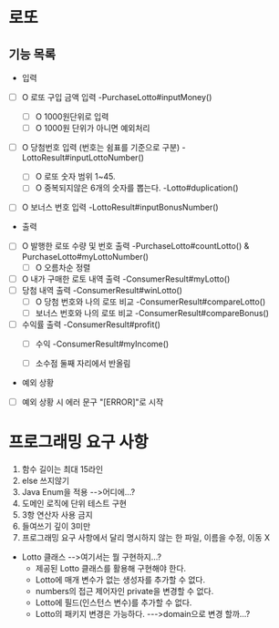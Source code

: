# 로또

## 기능 목록
- 입력
- [ ] O 로또 구입 금액 입력 -PurchaseLotto#inputMoney() 
  - [ ] O 1000원단위로 입력
  - [ ] O 1000원 단위가 아니면 예외처리
- [ ] O 당첨번호 입력 (번호는 쉼표를 기준으로 구분) -LottoResult#inputLottoNumber()
  - [ ] O 로또 숫자 범위 1~45.
  - [ ] O 중복되지않은 6개의 숫자를 뽑는다. -Lotto#duplication()
- [ ] O 보너스 번호 입력 -LottoResult#inputBonusNumber()


- 출력
- [ ] O 발행한 로또 수량 및 번호 출력 -PurchaseLotto#countLotto() & PurchaseLotto#myLottoNumber()
  - [ ] O 오름차순 정렬
- [ ] O 내가 구매한 로토 내역 출력 -ConsumerResult#myLotto()
- [ ] 당첨 내역 출력 -ConsumerResult#winLotto()
  - [ ] O 당첨 번호와 나의 로또 비교 -ConsumerResult#compareLotto()
  - [ ] 보너스 번호와 나의 로또 비교 -ConsumerResult#compareBonus()
- [ ] 수익률 출력 -ConsumerResult#profit()
  - [ ] 수익 -ConsumerResult#myIncome()
  - [ ] 소수점 둘째 자리에서 반올림


- 예외 상황
- [ ] 예외 상황 시 에러 문구 "[ERROR]"로 시작


# 프로그래밍 요구 사항
1. 함수 길이는 최대 15라인
2. else 쓰지않기
3. Java Enum을 적용 -->어디에...?
4. 도메인 로직에 단위 테스트 구현
5. 3항 연산자 사용 금지
6. 들여쓰기 깊이 3미만
7. 프로그래밍 요구 사항에서 달리 명시하지 않는 한 파일, 이름을 수정, 이동 X
- Lotto 클래스 -->여기서는 뭘 구현하지...?
  - 제공된 Lotto 클래스를 활용해 구현해야 한다.
  - Lotto에 매개 변수가 없는 생성자를 추가할 수 없다.
  - numbers의 접근 제어자인 private을 변경할 수 없다.
  - Lotto에 필드(인스턴스 변수)를 추가할 수 없다.
  - Lotto의 패키지 변경은 가능하다. --->domain으로 변경 할까...?